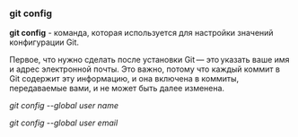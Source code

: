 ### git config

**git config** - команда, которая используется для настройки значений конфигурации Git.

Первое, что нужно сделать после установки Git — это указать ваше имя и адрес электронной почты. Это важно, потому что каждый коммит в Git содержит эту информацию, и она включена в коммиты, передаваемые вами, и не может быть далее изменена.

*git config --global user name*

*git config --global user email* 